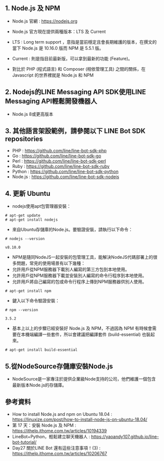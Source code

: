 ## 1. Node.js 及 NPM
- Node.js 官網 : https://nodejs.org

- Node.js 官方現在提供兩種版本：LTS 及 Current
- LTS : Long term support ，意指是當前穩定且會長期維護的版本，在撰文的當下 Node.js 是 10.16.0 版而 NPM 是 5.5.1 版。
- Current : 則是指目前最新版，可以拿到最新的功能 (Feature)。

- 對比於 PHP (程式語言) 和 Composer (相依管理工具) 之間的關係，在 Javascript 的世界裡就是 Node.js 和 NPM

## 2. Nodejs的LINE Messaging API SDK使用LINE Messaging API輕鬆開發機器人
- Node.js 8或更高版本


## 3. 其他語言架設範例，請參閱以下 LINE Bot SDK repositories
- PHP : https://github.com/line/line-bot-sdk-php
- Go : https://github.com/line/line-bot-sdk-go
- Perl : https://github.com/line/line-bot-sdk-perl
- Ruby : https://github.com/line/line-bot-sdk-ruby
- Python : https://github.com/line/line-bot-sdk-python
- Node.js : https://github.com/line/line-bot-sdk-nodejs


## 4. 更新 Ubuntu
- nodejs使用apt包管理器安裝：
```
# apt-get update
# apt-get install nodejs
```

- 來自Ubuntu存儲庫的Node.js。要驗證安裝，請執行以下命令：
```
# nodejs --version
```
```
v8.10.0
```

- NPM是隨同NodeJS一起安裝的包管理工具，能解決NodeJS代碼部署上的很多問題，常見的使用場景有以下幾種：
- 允許用戶從NPM服務器下載別人編寫的第三方包到本地使用。
- 允許用戶從NPM服務器下載並安裝別人編寫的命令行程序到本地使用。
- 允許用戶將自己編寫的包或命令行程序上傳到NPM服務器供別人使用。
```
# apt-get install npm
```

- 鍵入以下命令驗證安裝：
```
# npm --version
```

```
3.5.2
```


- 基本上以上的步驟已經安裝好 Node.js 及 NPM，不過因為 NPM 有時候會需要在本機端編譯一些套件，所以會建議把編譯套件 (build-essential) 也裝起來。
```
# apt-get install build-essential
```

## 5.從NodeSource存儲庫安裝Node.js
- NodeSource是一家專注於提供企業級Node支持的公司，他們維護一個包含最新版本Node.js的存儲庫。



## 參考資料
- How to install Node.js and npm on Ubuntu 18.04 : https://linuxize.com/post/how-to-install-node-js-on-ubuntu-18.04/
- 第 17 天：安裝 Node.js 及 NPM : https://ithelp.ithome.com.tw/articles/10194339
- LineBot+Python，輕鬆建立聊天機器人 : https://yaoandy107.github.io/line-bot-tutorial/
- Day27 關於LINE Bot 還有這些注意事項！(3) : https://ithelp.ithome.com.tw/articles/10206767


